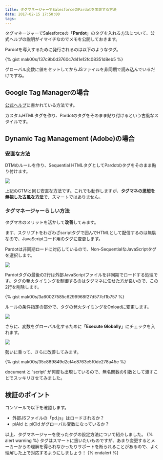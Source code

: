 ```yaml
---
title: タグマネージャーでSalesforceのPardotを実装する方法
date: 2017-02-15 17:50:00
tags:
---
```


タグマネージャーでSalesforceの「**Pardot**」のタグを入れる方法について、公式ヘルプの説明がイマイチなのでメモを公開しておきます。
<!-- more -->

Pardotを導入するために発行されるのは以下のようなタグ。

{% gist mak00s/137c9b0d3760c7d41e12fc08351d8eb5 %}

グローバル変数に値をセットしてからJSファイルを非同期で読み込んでいるだけですね。

## Google Tag Managerの場合

[公式ヘルプ](https://help.salesforce.com/articleView?id=Using-Google-Tag-Manager-with-Pardot&language=en_US&type=1)に書かれている方法です。

カスタムHTMLタグを作り、Pardotのタグをそのまま貼り付けるという古風なスタイルです。

## Dynamic Tag Management (Adobe)の場合

### 安直な方法

DTMのルールを作り、Sequential HTMLタグとしてPardotのタグをそのまま貼り付けます。

![](/images/adobe/dtm-tag-sequential-html.png)

上記のGTMと同じ安直な方法です。これでも動作しますが、**タグマネの思想を無視した古風な方法**で、スマートではありません。

### タグマネージャーらしい方法

タグマネのメリットを活かして**改善**してみます。

ます、スクリプトをわざわざscriptタグで囲んでHTMLとして配信するのは無駄なので、JavaScriptコード用のタグに変更します。

Pardotは非同期ロードに対応しているので、Non-SequentialなJavaScriptタグを選択します。

![](/images/adobe/dtm-tag-sequential-js.png)

Pardotタグの最後の2行は外部JavaScriptファイルを非同期でロードする処理です。タグの発火タイミングを制御するのはタグマネに任せた方が良いので、この2行を削除します。

{% gist mak00s/3a60027585c6299968f27d577cf1b757 %}

ルールの条件指定の部分で、タグの発火タイミングをOnloadに変更します。

![](/images/adobe/dtm-rule-condition-onload.png)

さらに、変数をグローバル化するために「**Execute Globally**」にチェックを入れます。

![](/images/adobe/dtm-rule-condition-execute-globally.png)

勢いに乗って、さらに改善してみます。

{% gist mak00s/35c889849d2cf4e8763e5f0de278a45e %}

document と 'script' が何度も出現しているので、無名関数の引数として渡すことでスッキリさせてみました。

## 検証のポイント

コンソールで以下を確認します。

* 外部JSファイルの「pd.js」はロードされるか？
* piAId と piCId がグローバル変数になっているか？

以上、タグマネージャーを使ったタグの設定方法について紹介しました。
{% alert warning %}
タグはスマートに扱いたいものですが、あまり変更するとメーカーからの理解を得られなかったりサポートを断られることがあるので、よく理解した上で対応するようにしましょう！
{% endalert %}
